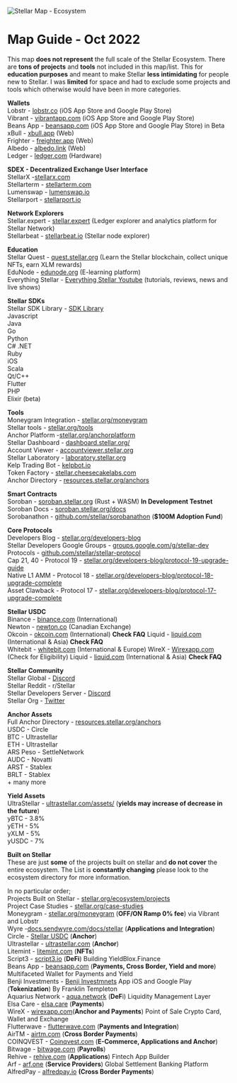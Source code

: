 ![Stellar Map - Ecosystem](https://user-images.githubusercontent.com/45983304/197403463-b0aae3cf-565d-42d9-8d40-c70278678998.png)


# Map Guide - Oct 2022  
This map **does not represent** the full scale of the Stellar Ecosystem. There are **tons of projects** and **tools** not included in this map/list. This for **education purposes** and meant to make Stellar **less intimidating** for people new to Stellar. I was **limited** for space and had to exclude some projects and tools which otherwise would have been in more categories.
  
**Wallets**  
Lobstr - [lobstr.co](https://lobstr.co) (iOS App Store and Google Play Store)  
Vibrant - [vibrantapp.com](https://vibrantapp.com) (iOS App Store and Google Play Store)  
Beans App - [beansapp.com](https://beansapp.com) (iOS App Store and Google Play Store) in Beta  
xBull - [xbull.app](https://xbull.app) (Web)  
Frighter - [freighter.app](https://freighter.app) (Web)  
Albedo - [albedo.link](https://albedo.link) (Web)  
Ledger - [ledger.com](https://ledger.com) (Hardware)  

**SDEX - Decentralized Exchange User Interface**  
StellarX -[stellarx.com](https://www.stellarx.com/)  
Stellarterm - [stellarterm.com](https://stellarterm.com)  
Lumenswap - [lumenswap.io](https://lumenswap.io)  
Stellarport - [stellarport.io](https://stellarport.io)  

**Network Explorers**  
Stellar.expert - [stellar.expert](https://stellar.expert) (Ledger explorer and analytics platform for Stellar Network)  
Stellarbeat - [stellarbeat.io](https://stellarbeat.io) (Stellar node explorer)  

**Education**  
Stellar Quest - [quest.stellar.org](https://quest.stellar.org) (Learn the Stellar blockchain, collect unique NFTs, earn XLM rewards)  
EduNode - [edunode.org](https://edunode.org) (E-learning platform)  
Everything Stellar - [Everything Stellar Youtube](https://www.youtube.com/channel/UC2VoQ7nkSG1CDLoSIySq3Vw) (tutorials, reviews, news and live shows)  

**Stellar SDKs**  
Stellar SDK Library - [SDK Library](https://developers.stellar.org/docs/tools-and-sdks)  
Javascript  
Java  
Go  
Python  
C# .NET  
Ruby  
iOS  
Scala  
Qt/C++  
Flutter  
PHP  
Elixir (beta)  

**Tools**  
Moneygram Integration - [stellar.org/moneygram](https://stellar.org/moneygram)  
Stellar tools - [stellar.org/tools](https://stellar.org/tools)  
Anchor Platform -[stellar.org/anchorplatform](https://stellar.org/anchorplatform)  
Stellar Dashboard - [dashboard.stellar.org/](https://dashboard.stellar.org/)  
Account Viewer - [accountviewer.stellar.org](https://accountviewer.stellar.org)  
Stellar Laboratory - [laboratory.stellar.org](https://laboratory.stellar.org)  
Kelp Trading Bot - [kelpbot.io](https://kelpbot.io)  
Token Factory - [stellar.cheesecakelabs.com](https://stellar.cheesecakelabs.com)  
Anchor Directory - [resources.stellar.org/anchors](https://resources.stellar.org/anchors)  

**Smart Contracts**  
Soroban - [soroban.stellar.org](https://soroban.stellar.org) (Rust + WASM) **In Development Testnet**  
Soroban Docs - [soroban.stellar.org/docs](https://soroban.stellar.org/docs)  
Sorobanathon - [github.com/stellar/sorobanathon](https://github.com/stellar/sorobanathon) (**$100M Adoption Fund**)
  
**Core Protocols**  
Developers Blog - [stellar.org/developers-blog](https://stellar.org/developers-blog)  
Stellar Developers Google Groups - [groups.google.com/g/stellar-dev](https://groups.google.com/g/stellar-dev)  
Protocols - [github.com/stellar/stellar-protocol](https://github.com/stellar/stellar-protocol)  
Cap 21, 40 - Protocol 19 - [stellar.org/developers-blog/protocol-19-upgrade-guide](https://stellar.org/developers-blog/protocol-19-upgrade-guide)  
Native L1 AMM - Protocol 18 - [stellar.org/developers-blog/protocol-18-upgrade-complete](https://stellar.org/developers-blog/protocol-18-upgrade-complete)  
Asset Clawback - Protocol 17 - [stellar.org/developers-blog/protocol-17-upgrade-complete](https://stellar.org/developers-blog/protocol-17-upgrade-complete)  

**Stellar USDC**  
Binance - [binance.com](https://binance.com) (International)  
Newton - [newton.co](https://www.newton.co/) (Canadian Exchange)  
Okcoin - [okcoin.com](https://okcoin.com) (International) **Check FAQ** 
Liquid - [liquid.com](https://www.liquid.com) (International & Asia) **Check FAQ**  
Whitebit - [whitebit.com](https://whitebit.com) (International & Europe) 
WireX - [Wirexapp.com](https://wirexapp.com/en) (Check for Eligibility)
Liquid - [liquid.com](https://www.liquid.com) (International & Asia) **Check FAQ**  

**Stellar Community**  
Stellar Global - [Discord](https://discord.com/invite/NYubt9e)  
Stellar Reddit - r/Stellar  
Stellar Developers Server - [Discord](https://discord.com/invite/6ZCcYqbC96)  
Stellar Org - [Twitter](https://twitter.com/StellarOrg)  

**Anchor Assets**  
Full Anchor Directory - [resources.stellar.org/anchors](https://resources.stellar.org/anchors)  
USDC - Circle  
BTC - Ultrastellar  
ETH - Ultrastellar  
ARS Peso - SettleNetwork  
AUDC - Novatti  
ARST - Stablex  
BRLT - Stablex  
\+ many more  

**Yield Assets**  
UltraStellar - [ultrastellar.com/assets/](https://ultrastellar.com/assets/) (**yields may increase of decrease in the future**)  
yBTC - 3.8%  
yETH - 5%  
yXLM - 5%  
yUSDC - 7%  

**Built on Stellar**  
These are just **some** of the projects built on stellar and **do not cover** the entire ecosystem. The List is **constantly changing** please look to the ecosystem directory for more information.

In no particular order;  
Projects Built on Stellar - [stellar.org/ecosystem/projects](https://stellar.org/ecosystem/projects)  
Project Case Studies - [stellar.org/case-studies](https://stellar.org/case-studies)  
Moneygram - [stellar.org/moneygram](https://stellar.org/moneygram) (**OFF/ON Ramp 0% fee**) via Vibrant and Lobstr  
Wyre -[docs.sendwyre.com/docs/stellar](https://docs.sendwyre.com/docs/stellar) (**Applications and Integration**)  
Circle - [Stellar USDC](https://www.circle.com/en/usdc-multichain/stellar) (**Anchor**)  
Ultrastellar - [ultrastellar.com](https://ultrastellar.com) (**Anchor**)  
Litemint - [litemint.com](https://litemint.com) (**NFTs**)  
Script3 - [script3.io](https://www.script3.io/) (**DeFi**) Building YieldBlox.Finance  
Beans App - [beansapp.com](https://beansapp.com) (**Payments, Cross Border, Yield and more**) Multifaceted Wallet for Payments and Yield  
Benji Investments - [Benji Investmnets](https://benjiinvestments.com/) App iOS and Google Play (**Tokenization**) By Franklin Templeton  
Aquarius Network - [aqua.network](https://aqua.network) (**DeF**i)  Liquidity Management Layer  
Elsa Care - [elsa.care](https://www.elsa.care/)  (**Payments**)  
WireX - [wirexapp.com](https://wirexapp.com/en)(**Anchor and Payments**) Point of Sale Crypto Card, Wallet and Exchange  
Flutterwave - [flutterwave.com](https://flutterwave.com) (**Payments and Integration**)  
AirTM - [airtm.com](https://airtm.com) (**Cross Border Payments**)  
COINQVEST - [Coinqvest.com](https://www.coinqvest.com/) (**E-Commerce, Applications and Anchor**)  
Bitwage - [bitwage.com](https://bitwage.com) (**Payrolls**)  
Rehive - [rehive.com](https://rehive.com) (**Applications**)  Fintech App Builder  
Arf - [arf.one](https://arf.one) (**Service Providers**)  Global Settlement Banking Platform  
AlfredPay - [alfredpay.io](https://alfredpay.io) **(Cross Border Payments**)
